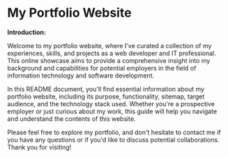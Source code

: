 # My Portfolio Website

**Introduction:**

Welcome to my portfolio website, where I've curated a collection of my experiences, skills, and projects as a web developer and IT professional. This online showcase aims to provide a comprehensive insight into my background and capabilities for potential employers in the field of information technology and software development.

In this README document, you'll find essential information about my portfolio website, including its purpose, functionality, sitemap, target audience, and the technology stack used. Whether you're a prospective employer or just curious about my work, this guide will help you navigate and understand the contents of this website.

Please feel free to explore my portfolio, and don't hesitate to contact me if you have any questions or if you'd like to discuss potential collaborations. Thank you for visiting!

